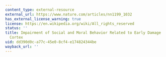 ```yaml
---
content_type: external-resource
external_url: https://www.nature.com/articles/nn1199_1032
has_external_license_warning: true
license: https://en.wikipedia.org/wiki/All_rights_reserved
status: ''
title: Impairment of Social and Moral Behavior Related to Early Damage in Human Prefrontal
  Cortex
uid: dd390d0c-a77c-45e0-8cf4-e174824344be
wayback_url: ''
---
```

